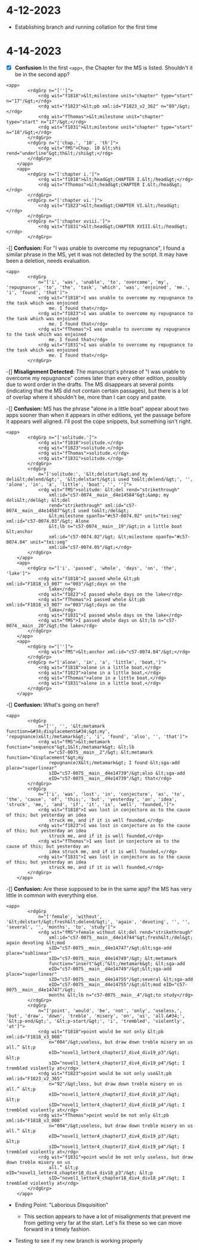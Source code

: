 # 4-12-2023
- Establishing branch and running collation for the first time

# 4-14-2023

-[X] **Confusion** In the first `<app>`, the Chapter for the MS is listed. Shouldn't it be in the second app? 

```
<app>
		<rdgGrp n="['']">
			<rdg wit="f1818">&lt;milestone unit="chapter" type="start" n="17"/&gt;</rdg>
			<rdg wit="f1823">&lt;pb xml:id="F1823_v2_362" n="89"/&gt;</rdg>
			<rdg wit="fThomas">&lt;milestone unit="chapter" type="start" n="17"/&gt;</rdg>
			<rdg wit="f1831">&lt;milestone unit="chapter" type="start" n="18"/&gt;</rdg>
		</rdgGrp>
		<rdgGrp n="['chap.', '10', 'th']">
			<rdg wit="fMS">Chap. 10 &lt;shi rend="underline"&gt;th&lt;/shi&gt;</rdg>
		</rdgGrp>
	</app>
	<app>
		<rdgGrp n="['chapter i.']">
			<rdg wit="f1818">&lt;head&gt;CHAPTER I.&lt;/head&gt;</rdg>
			<rdg wit="fThomas">&lt;head&gt;CHAPTER I.&lt;/head&gt;</rdg>
		</rdgGrp>
		<rdgGrp n="['chapter vi.']">
			<rdg wit="f1823">&lt;head&gt;CHAPTER VI.&lt;/head&gt;</rdg>
		</rdgGrp>
		<rdgGrp n="['chapter xviii.']">
			<rdg wit="f1831">&lt;head&gt;CHAPTER XVIII.&lt;/head&gt;</rdg>
		</rdgGrp>
```
-[] **Confusion:** For "I was unable to overcome my repugnance", I found a similar phrase in the MS, yet it was not detected by the script. It may have been a deletion, needs evaluation.

```
<app>
		<rdgGrp
			n="['i', 'was', 'unable', 'to', 'overcome', 'my', 'repugnance', 'to', 'the', 'task', 'which', 'was', 'enjoined', 'me.', 'i', 'found', 'that']">
			<rdg wit="f1818">I was unable to overcome my repugnance to the task which was enjoined
				me. I found that</rdg>
			<rdg wit="f1823">I was unable to overcome my repugnance to the task which was enjoined
				me. I found that</rdg>
			<rdg wit="fThomas">I was unable to overcome my repugnance to the task which was enjoined
				me. I found that</rdg>
			<rdg wit="f1831">I was unable to overcome my repugnance to the task which was enjoined
				me. I found that</rdg>
		</rdgGrp>
```

-[] **Misalignment Detected:** The manuscript's phrase of "I was unable to overcome my repugnance" comes later than every other edition, possibly due to word order in the drafts. The MS disappears at several points (indicating that the MS did not contain certain passages), but there is a lot of overlap where it shouldn't be, more than I can copy and paste.

-[] **Confusion:** MS has the phrase "alone in a little boat" appear about two apps sooner than when it appears in other editions, yet the passage before it appears well aligned. I'll post the cope snippets, but something isn't right.

```
<app>
		<rdgGrp n="['solitude.']">
			<rdg wit="f1818">solitude.</rdg>
			<rdg wit="f1823">solitude.</rdg>
			<rdg wit="fThomas">solitude.</rdg>
			<rdg wit="f1831">solitude.</rdg>
		</rdgGrp>
		<rdgGrp
			n="['solitude:', '&lt;delstart/&gt;and my deli&lt;delend/&gt;', '&lt;delstart/&gt;i used to&lt;delend/&gt;', '', 'alone', 'in', 'a', 'little', 'boat', '', '']">
			<rdg wit="fMS">solitude: &lt;del rend="strikethrough"
				xml:id="c57-0074__main__d4e14584"&gt;&amp; my deli&lt;/del&gt; &lt;del
				rend="strikethrough" xml:id="c57-0074__main__d4e14587"&gt;I used to&lt;/del&gt;
				&lt;milestone spanTo="#c57-0074.02" unit="tei:seg" xml:id="c57-0074.03"/&gt; Alone
				&lt;lb n="c57-0074__main__19"/&gt;in a little boat &lt;anchor
				xml:id="c57-0074.02"/&gt; &lt;milestone spanTo="#c57-0074.04" unit="tei:seg"
				xml:id="c57-0074.05"/&gt;</rdg>
		</rdgGrp>
	</app>
	<app>
		<rdgGrp n="['i', 'passed', 'whole', 'days', 'on', 'the', 'lake']">
			<rdg wit="f1818">I passed whole &lt;pb xml:id="F1818_v3_007" n="003"/&gt;days on the
				lake</rdg>
			<rdg wit="f1823">I passed whole days on the lake</rdg>
			<rdg wit="fThomas">I passed whole &lt;pb xml:id="F1818_v3_007" n="003"/&gt;days on the
				lake</rdg>
			<rdg wit="f1831">I passed whole days on the lake</rdg>
			<rdg wit="fMS">I passed whole days on &lt;lb n="c57-0074__main__20"/&gt;the lake</rdg>
		</rdgGrp>
	</app>
	<app>
		<rdgGrp n="['']">
			<rdg wit="fMS">&lt;anchor xml:id="c57-0074.04"/&gt;</rdg>
		</rdgGrp>
		<rdgGrp n="['alone', 'in', 'a', 'little', 'boat,']">
			<rdg wit="f1818">alone in a little boat,</rdg>
			<rdg wit="f1823">alone in a little boat,</rdg>
			<rdg wit="fThomas">alone in a little boat,</rdg>
			<rdg wit="f1831">alone in a little boat,</rdg>
		</rdgGrp>
	</app>
```

-[] **Confusion:** What's going on here?

```
<app>
		<rdgGrp
			n="['', '', '&lt;metamark function=&#34;displacement&#34;&gt;my', 'repugnance)x&lt;/metamark&gt;', 'i', 'found', 'also', '', 'that']">
			<rdg wit="fMS">&lt;metamark function="sequence"&gt;1&lt;/metamark&gt; &lt;lb
				n="c57-0075__main__2"/&gt; &lt;metamark function="displacement"&gt;my
				repugnance)X&lt;/metamark&gt; I found &lt;sga-add place="superlinear"
				sID="c57-0075__main__d4e14739"/&gt;also &lt;sga-add
				eID="c57-0075__main__d4e14739"/&gt; that</rdg>
		</rdgGrp>
		<rdgGrp
			n="['i', 'was', 'lost', 'in', 'conjecture', 'as', 'to', 'the', 'cause', 'of', 'this;', 'but', 'yesterday', 'an', 'idea', 'struck', 'me,', 'and', 'if', 'it', 'is', 'well', 'founded,']">
			<rdg wit="f1818">I was lost in conjecture as to the cause of this; but yesterday an idea
				struck me, and if it is well founded,</rdg>
			<rdg wit="f1823">I was lost in conjecture as to the cause of this; but yesterday an idea
				struck me, and if it is well founded,</rdg>
			<rdg wit="fThomas">I was lost in conjecture as to the cause of this; but yesterday an
				idea struck me, and if it is well founded,</rdg>
			<rdg wit="f1831">I was lost in conjecture as to the cause of this; but yesterday an idea
				struck me, and if it is well founded,</rdg>
		</rdgGrp>
	</app>
```	
-[] **Confusion:** Are these supposed to be in the same app? the MS has very little in common with everything else.

```
<app>
		<rdgGrp
			n="['female', 'without', '&lt;delstart/&gt;fresh&lt;delend/&gt;', 'again', 'devoting', '', '', 'several', '', 'months', 'to', 'study']">
			<rdg wit="fMS">female without &lt;del rend="strikethrough"
				xml:id="c57-0075__main__d4e14744"&gt;fresh&lt;/del&gt; again devoting &lt;mod
				sID="c57-0075__main__d4e14747"/&gt;&lt;sga-add place="sublinear"
				sID="c57-0075__main__d4e14749"/&gt; &lt;metamark
				function="insert"&gt;^&lt;/metamark&gt; &lt;sga-add
				eID="c57-0075__main__d4e14749"/&gt;&lt;sga-add place="superlinear"
				sID="c57-0075__main__d4e14755"/&gt;several &lt;sga-add
				eID="c57-0075__main__d4e14755"/&gt;&lt;mod eID="c57-0075__main__d4e14747"/&gt;
				months &lt;lb n="c57-0075__main__4"/&gt;to study</rdg>
		</rdgGrp>
		<rdgGrp
			n="['point', 'would', 'be', 'not', 'only', 'useless,', 'but', 'draw', 'down', 'treble', 'misery', 'on', 'us', 'all.&#34;', '&lt;p-end/&gt;', '&lt;p-start/&gt;', 'i', 'trembled', 'violently', 'at']">
			<rdg wit="f1818">point would be not only &lt;pb xml:id="F1818_v3_008"
				n="004"/&gt;useless, but draw down treble misery on us all.” &lt;p
				eID="novel1_letter4_chapter17_div4_div19_p3"/&gt; &lt;p
				sID="novel1_letter4_chapter17_div4_div19_p4"/&gt; I trembled violently at</rdg>
			<rdg wit="f1823">point would be not only use&lt;pb xml:id="F1823_v2_365"
				n="92"/&gt;less, but draw down treble misery on us all.” &lt;p
				eID="novel1_letter4_chapter17_div4_div18_p3"/&gt; &lt;p
				sID="novel1_letter4_chapter17_div4_div18_p4"/&gt; I trembled violently at</rdg>
			<rdg wit="fThomas">point would be not only &lt;pb xml:id="F1818_v3_008"
				n="004"/&gt;useless, but draw down treble misery on us all.” &lt;p
				eID="novel1_letter4_chapter17_div4_div19_p3"/&gt; &lt;p
				sID="novel1_letter4_chapter17_div4_div19_p4"/&gt; I trembled violently at</rdg>
			<rdg wit="f1831">point would be not only useless, but draw down treble misery on us
				all.” &lt;p eID="novel1_letter4_chapter18_div4_div18_p3"/&gt; &lt;p
				sID="novel1_letter4_chapter18_div4_div18_p4"/&gt; I trembled violently at</rdg>
		</rdgGrp>
	</app>
```

- Ending Point: "Laborious Disquisition"
    * This section appears to have a lot of misalignments that prevent me from getting very far at the start. Let's fix these so we can move forward in a timely fashion.
    
- Testing to see if my new branch is working properly